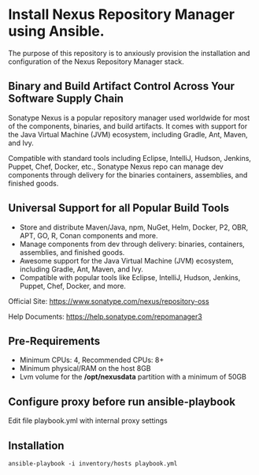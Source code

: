 # Install Nexus Repository Manager using Ansible.

The purpose of this repository is to anxiously provision the installation and configuration of the Nexus Repository Manager stack.

## Binary and Build Artifact Control Across Your Software Supply Chain

Sonatype Nexus is a popular repository manager used worldwide for most of the components, binaries, and build artifacts. It comes with support for the Java Virtual Machine (JVM) ecosystem, including Gradle, Ant, Maven, and Ivy.

Compatible with standard tools including Eclipse, IntelliJ, Hudson, Jenkins, Puppet, Chef, Docker, etc., Sonatype Nexus repo can manage dev components through delivery for the binaries containers, assemblies, and finished goods.

## Universal Support for all Popular Build Tools

- Store and distribute Maven/Java, npm, NuGet, Helm, Docker, P2, OBR, APT, GO, R, Conan components and more.
- Manage components from dev through delivery: binaries, containers, assemblies, and finished goods.
- Awesome support for the Java Virtual Machine (JVM) ecosystem, including Gradle, Ant, Maven, and Ivy.
- Compatible with popular tools like Eclipse, IntelliJ, Hudson, Jenkins, Puppet, Chef, Docker, and more.

Official Site: https://www.sonatype.com/nexus/repository-oss

Help Documents: https://help.sonatype.com/repomanager3


## Pre-Requirements

- Minimum CPUs: 4, Recommended CPUs: 8+
- Minimum physical/RAM on the host 8GB
- Lvm volume for the **/opt/nexusdata** partition with a minimum of 50GB

## Configure proxy before run ansible-playbook

Edit file playbook.yml with internal proxy settings

## Installation
```ansible-playbook -i inventory/hosts playbook.yml```

